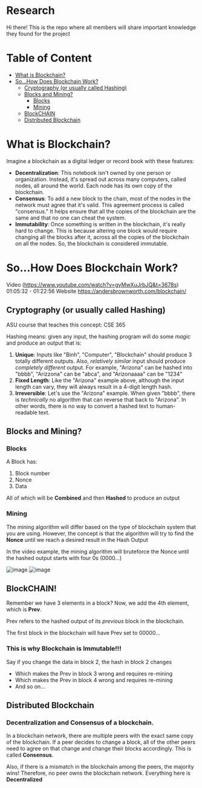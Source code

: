 # Research
Hi there! This is the repo where all members will share important knowledge they found for the project

# Table of Content
- [What is Blockchain?](#what-is-blockchain)
- [So...How Does Blockchain Work?](#sohow-does-blockchain-work-)
  - [Cryptography (or usually called Hashing)](#cryptography-or-usually-called-hashing)
  - [Blocks and Mining?](#blocks-and-mining)
    - [Blocks](#blocks)
    - [Mining](#mining)
  - [BlockCHAIN](#blockchain)
  - [Distributed Blockchain](#distributed-blockchain)

# What is Blockchain?
Imagine a blockchain as a digital ledger or record book with these features:
  - **Decentralization**: This notebook isn't owned by one person or organization. Instead, it's spread out across many computers, called nodes, all around the world. Each node has its own copy of the blockchain.
  - **Consensus**: To add a new block to the chain, most of the nodes in the network must agree that it's valid. This agreement process is called "consensus." It helps ensure that all the copies of the blockchain are the same and that no one can cheat the system.
  - **Immutability**: Once something is written in the blockchain, it's really hard to change. This is because altering one block would require changing all the blocks after it, across all the copies of the blockchain on all the nodes. So, the blockchain is considered immutable.

# So...How Does Blockchain Work?
Video (https://www.youtube.com/watch?v=gyMwXuJrbJQ&t=3678s) 01:05:32 - 01:22:56 
Website https://andersbrownworth.com/blockchain/

## Cryptography (or usually called Hashing)
ASU course that teaches this concept: CSE 365

Hashing means: given any input, the hashing program will do some _magic_ and produce an output that is:
  1. **Unique**: Inputs like "Binh", "Computer", "Blockchain" should produce 3 totally different outputs. Also, _relatively similar_ input should produce _completely different_ output. For example, "Arizona" can be hashed into "bbbb", "Arizzona" can be "abca", and "Arizonaaaa" can be "1234"
  2. **Fixed Length**: Like the "Arizona" example above, although the input length can vary, they will always result in a 4-digit length hash.
  3. **Irreversible**: Let's use the "Arizona" example. When given "bbbb", there is _technically_ no algorithm that can reverse that back to "Arizona". In other words, there is no way to convert a hashed text to human-readable text.

## Blocks and Mining?
### Blocks
A Block has:
  1. Block number
  2. Nonce
  3. Data

All of which will be **Combined** and then **Hashed** to produce an output

### Mining
The mining algorithm will differ based on the type of blockchain system that you are using. However, the concept is that the algorithm will try to find the **Nonce** until we reach a desired result in the Hash Output

In the video example, the mining algorithm will bruteforce the Nonce until the hashed output starts with four 0s (0000...)

![image](https://github.com/Honeywell-UAM-Data-Management/research/assets/67848975/b43c7cfa-2211-4fcf-a3da-a4048ad7fe59)
![image](https://github.com/Honeywell-UAM-Data-Management/research/assets/67848975/2e1f69c6-8fca-4d47-9b31-9fe59690bb37)

## BlockCHAIN!
Remember we have 3 elements in a block? Now, we add the 4th element, which is **Prev**.

Prev refers to the hashed output of its _previous_ block in the blockchain. 

The first block in the blockchain will have Prev set to 00000...

### This is why Blockchain is Immutable!!!
Say if you change the data in block 2, the hash in block 2 changes
  - Which makes the Prev in block 3 wrong and requires re-mining
  - Which makes the Prev in block 4 wrong and requires re-mining
  - And so on...

## Distributed Blockchain

### Decentralization and Consensus of a blockchain. 

In a blockchain network, there are multiple peers with the exact same copy of the blockchain. If a peer decides to change a block, all of the other peers need to agree on that change and change their blocks accordingly. This is called **Consensus**. 

Also, if there is a mismatch in the blockchain among the peers, the majority wins! Therefore, no peer owns the blockchain network. Everything here is **Decentralized**
